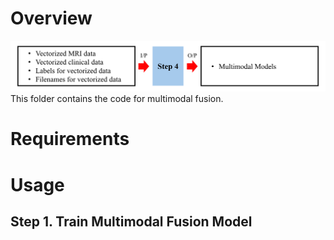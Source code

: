 # Overview
![](/_images/Step_4.png)
This folder contains the code for multimodal fusion.

# Requirements

# Usage

## Step 1. Train Multimodal Fusion Model